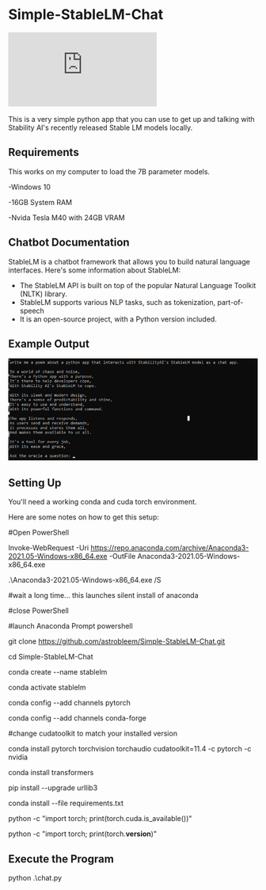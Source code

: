 # Simple-StableLM-Chat

![Built to use Stability AI's Stable LM](https://github.com/Stability-AI/StableLM/blob/main/README.md)


This is a very simple python app that you can use to get up and talking with Stability AI's recently released Stable LM models locally.

Requirements
---------------
This works on my computer to load the 7B parameter models.

-Windows 10 

-16GB System RAM

-Nvida Tesla M40 with 24GB VRAM


Chatbot Documentation
---------------

StableLM is a chatbot framework that allows you to build natural language interfaces. Here's some information about StableLM:

* The StableLM API is built on top of the popular Natural Language Toolkit (NLTK) library.
* StableLM supports various NLP tasks, such as tokenization, part-of-speech
* It is an open-source project, with a Python version included.


Example Output
---------------
![Working](https://github.com/astrobleem/Simple-StableLM-Chat/blob/c48523ebf1e942e33cce2ca434c368a57a8f798f/stablepoem.png)




Setting Up
---------------

You'll need a working conda and cuda torch environment.








Here are some notes on how to get this setup:

#Open PowerShell

Invoke-WebRequest -Uri https://repo.anaconda.com/archive/Anaconda3-2021.05-Windows-x86_64.exe -OutFile Anaconda3-2021.05-Windows-x86_64.exe

.\Anaconda3-2021.05-Windows-x86_64.exe /S

#wait a long time... this launches silent install of anaconda

#close PowerShell

#launch Anaconda Prompt powershell 

git clone https://github.com/astrobleem/Simple-StableLM-Chat.git

cd Simple-StableLM-Chat

conda create --name stablelm

conda activate stablelm

conda config --add channels pytorch

conda config --add channels conda-forge

#change cudatoolkit to match your installed version

conda install pytorch torchvision torchaudio cudatoolkit=11.4 -c pytorch -c nvidia

conda install transformers

pip install --upgrade urllib3

conda install --file requirements.txt

python -c "import torch; print(torch.cuda.is_available())"

python -c "import torch; print(torch.__version__)"


Execute the Program
---------------------

python .\chat.py


